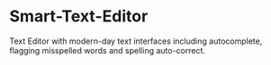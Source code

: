 # Smart-Text-Editor
Text Editor with modern-day text interfaces including autocomplete, flagging misspelled words and spelling auto-correct.
